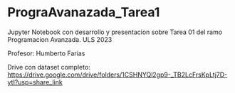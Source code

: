 # PrograAvanazada_Tarea1
Jupyter Notebook con desarrollo y presentacion sobre Tarea 01 del ramo Programacion Avanzada. ULS 2023

Profesor: Humberto Farias

Drive con dataset completo: https://drive.google.com/drive/folders/1CSHNYQl2gp9-_TB2LcFrsKpLtj7D-ytI?usp=share_link
